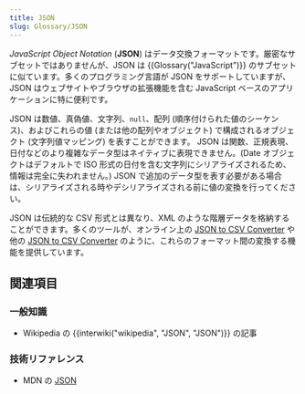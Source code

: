 ```yaml
---
title: JSON
slug: Glossary/JSON
---
```


_JavaScript Object Notation_ (**JSON**) はデータ交換フォーマットです。厳密なサブセットではありませんが、JSON は {{Glossary("JavaScript")}} のサブセットに似ています。多くのプログラミング言語が JSON をサポートしていますが、JSON はウェブサイトやブラウザの拡張機能を含む JavaScript ベースのアプリケーションに特に便利です。

JSON は数値、真偽値、文字列、`null`、配列 (順序付けられた値のシーケンス)、およびこれらの値 (または他の配列やオブジェクト) で構成されるオブジェクト (文字列値マッピング) を表すことができます。 JSON は関数、正規表現、日付などのより複雑なデータ型はネイティブに表現できません。(Date オブジェクトはデフォルトで ISO 形式の日付を含む文字列にシリアライズされるため、情報は完全に失われません。) JSON で追加のデータ型を表す必要がある場合は、シリアライズされる時やデシリアライズされる前に値の変換を行ってください。

JSON は伝統的な CSV 形式とは異なり、XML のような階層データを格納することができます。多くのツールが、オンライン上の [JSON to CSV Converter](https://json-csv.com) や他の [JSON to CSV Converter](https://jsontoexcel.com/) のように、これらのフォーマット間の変換する機能を提供しています。

## 関連項目

### 一般知識

- Wikipedia の {{interwiki("wikipedia", "JSON", "JSON")}} の記事

### 技術リファレンス

- MDN の [JSON](/ja/docs/Web/JavaScript/Reference/Global_Objects/JSON)
